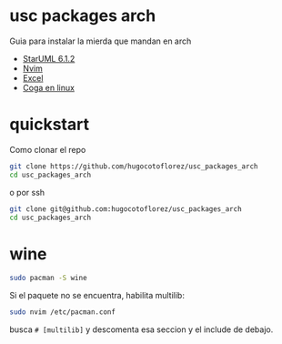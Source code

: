 # usc packages arch

Guia para instalar la mierda que mandan en arch

- [StarUML 6.1.2](./StarUML/INSTALL.md)
- [Nvim](https://github.com/hugocotoflorez/nvim)
- [Excel](./excel/INSTALL.md)
- [Coga en linux](./coga_linux/README.md)

# quickstart

Como clonar el repo
```sh
git clone https://github.com/hugocotoflorez/usc_packages_arch
cd usc_packages_arch
```
o por ssh
```sh
git clone git@github.com:hugocotoflorez/usc_packages_arch
cd usc_packages_arch
```

# wine

```sh
sudo pacman -S wine
```

Si el paquete no se encuentra, habilita multilib:

```sh
sudo nvim /etc/pacman.conf
```
busca `# [multilib]` y descomenta esa seccion
y el include de debajo.
